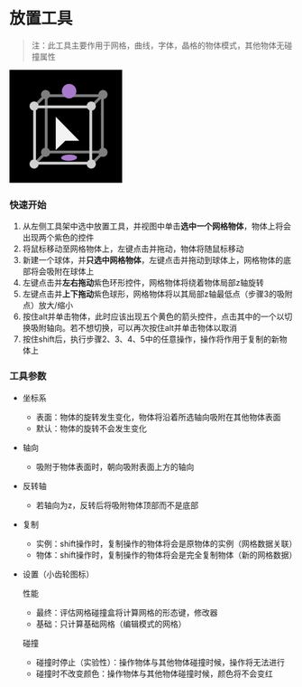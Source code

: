 # 放置工具

> 注：此工具主要作用于网格，曲线，字体，晶格的物体模式，其他物体无碰撞属性

<img src="./img_place.png" alt="img" style="zoom:50%;" />

### 快速开始

1. 从左侧工具架中选中放置工具，并视图中单击**选中一个网格物体**，物体上将会出现两个紫色的控件
2. 将鼠标移动至网格物体上，左键点击并拖动，物体将随鼠标移动
3. 新建一个球体，并**只选中网格物体**，左键点击并拖动到球体上，网格物体的底部将会吸附在球体上
4. 左键点击并**左右拖动**紫色环形控件，网格物体将绕着物体局部z轴旋转
5. 左键点击并**上下拖动**紫色球形，网格物体将以其局部z轴最低点（步骤3的吸附点）放大/缩小
6. 按住alt并单击物体，此时应该出现五个黄色的箭头控件，点击其中的一个以切换吸附轴向。若不想切换，可以再次按住alt并单击物体以取消
7. 按住shift后，执行步骤2、3、4、5中的任意操作，操作将作用于复制的新物体上

### 工具参数

+ 坐标系

  + 表面：物体的旋转发生变化，物体将沿着所选轴向吸附在其他物体表面
  + 默认：物体的旋转不会发生变化

+ 轴向

  + 吸附于物体表面时，朝向吸附表面上方的轴向

+ 反转轴

  + 若轴向为z，反转后将吸附物体顶部而不是底部

+ 复制

  + 实例：shift操作时，复制操作的物体将会是原物体的实例（网格数据关联）
  + 物体：shift操作时，复制操作的物体将会是完全复制物体（新的网格数据）

+ 设置（小齿轮图标）

  性能

  + 最终：评估网格碰撞盒将计算网格的形态键，修改器
  + 基础：只计算基础网格（编辑模式的网格）

  碰撞

  + 碰撞时停止（实验性）：操作物体与其他物体碰撞时候，操作将无法进行
  + 碰撞时不改变颜色：操作物体与其他物体碰撞时候，颜色将不会变红